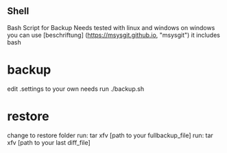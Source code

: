 ## Shell
Bash Script for Backup Needs
tested with linux and windows 
on windows you can use 
[beschriftung]
(https://msysgit.github.io, "msysgit")
it includes bash 

# backup
edit .settings to your own needs
run ./backup.sh

# restore
change to restore folder
run: tar xfv [path to your fullbackup_file]
run: tar xfv [path to your last diff_file]

